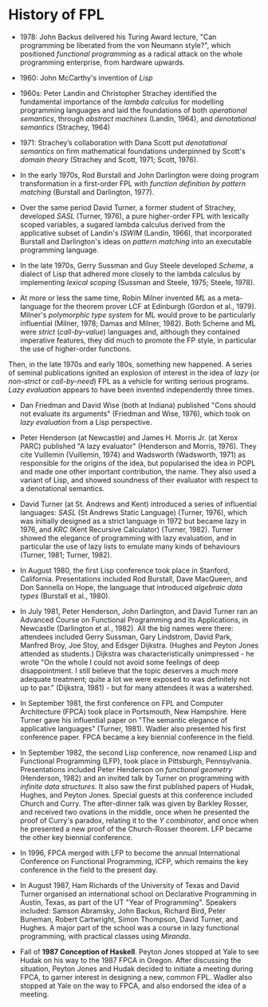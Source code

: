 # History of FPL

* 1978: John Backus delivered his Turing Award lecture, "Can programming be liberated from the von Neumann style?", which positioned *functional programming* as a radical attack on the whole programming enterprise, from hardware upwards.

* 1960: John McCarthy's invention of *Lisp*

* 1960s: Peter Landin and Christopher Strachey identified the fundamental importance of the *lambda calculus* for modelling programming languages and laid the foundations of both *operational semantics*, through *abstract machines* (Landin, 1964), and *denotational semantics* (Strachey, 1964)

* 1971: Strachey’s collaboration with Dana Scott put *denotational semantics* on firm mathematical foundations underpinned by Scott's *domain theory* (Strachey and Scott, 1971; Scott, 1976).

* In the early 1970s, Rod Burstall and John Darlington were doing program transformation in a first-order FPL with *function definition by pattern matching* (Burstall and Darlington, 1977).

* Over the same period David Turner, a former student of Strachey, developed *SASL* (Turner, 1976), a pure higher-order FPL with lexically scoped variables, a sugared lambda calculus derived from the applicative subset of Landin's *ISWIM* (Landin, 1966), that incorporated Burstall and Darlington's ideas on *pattern matching* into an executable programming language.

* In the late 1970s, Gerry Sussman and Guy Steele developed *Scheme*, a dialect of Lisp that adhered more closely to the lambda calculus by implementing *lexical scoping* (Sussman and Steele, 1975; Steele, 1978).

* At more or less the same time, Robin Milner invented *ML* as a meta-language for the theorem prover LCF at Edinburgh (Gordon et al., 1979). Milner's *polymorphic type system* for ML would prove to be particularly influential (Milner, 1978; Damas and Milner, 1982). Both Scheme and ML were *strict* (*call-by-value*) languages and, although they contained imperative features, they did much to promote the FP style, in particular the use of higher-order functions.


Then, in the late 1970s and early 180s, something new happened. A series of seminal publications ignited an explosion of interest in the idea of *lazy* (or *non-strict* or *call-by-need*) FPL as a vehicle for writing serious programs. *Lazy evaluation* appears to have been invented independently three times.

* Dan Friedman and David Wise (both at Indiana) published "Cons should not evaluate its arguments" (Friedman and Wise, 1976), which took on *lazy evaluation* from a Lisp perspective.

* Peter Henderson (at Newcastle) and James H. Morris Jr. (at Xerox PARC) published "A lazy evaluator" (Henderson and Morris, 1976). They cite Vuillemin (Vuillemin, 1974) and Wadsworth (Wadsworth, 1971) as responsible for the origins of the idea, but popularised the idea in POPL and made one other important contribution, the name. They also used a variant of Lisp, and showed soundness of their evaluator with respect to a denotational semantics.

* David Turner (at St. Andrews and Kent) introduced a series of influential languages: *SASL* (St Andrews Static Language) (Turner, 1976), which was initially designed as a strict language in 1972 but became lazy in 1976, and *KRC* (Kent Recursive Calculator) (Turner, 1982). Turner showed the elegance of programming with lazy evaluation, and in particular the use of lazy lists to emulate many kinds of behaviours (Turner, 1981; Turner, 1982).

* In August 1980, the first Lisp conference took place in Stanford, California. Presentations included Rod Burstall, Dave MacQueen, and Don Sannella on Hope, the language that introduced *algebraic data types* (Burstall et al., 1980).

* In July 1981, Peter Henderson, John Darlington, and David Turner ran an Advanced Course on Functional Programming and its Applications, in Newcastle (Darlington et al., 1982). All the big names were there: attendees included Gerry Sussman, Gary Lindstrom, David Park, Manfred Broy, Joe Stoy, and Edsger Dijkstra. (Hughes and Peyton Jones attended as students.) Dijkstra was characteristically unimpressed - he wrote "On the whole I could not avoid some feelings of deep disappointment. I still believe that the topic deserves a much more adequate treatment; quite a lot we were exposed to was definitely not up to par." (Dijkstra, 1981) - but for many attendees it was a watershed.

* In September 1981, the first conference on FPL and Computer Architecture (FPCA) took place in Portsmouth, New Hampshire. Here Turner gave his influential paper on "The semantic elegance of applicative languages" (Turner, 1981). Wadler also presented his first conference paper. FPCA became a key biennial conference in the field.

* In September 1982, the second Lisp conference, now renamed Lisp and Functional Programming (LFP), took place in Pittsburgh, Pennsylvania. Presentations included Peter Henderson on *functional geometry* (Henderson, 1982) and an invited talk by Turner on programming with *infinite data structures*. It also saw the first published papers of Hudak, Hughes, and Peyton Jones. Special guests at this conference included Church and Curry. The after-dinner talk was given by Barkley Rosser, and received two ovations in the middle, once when he presented the proof of Curry's paradox, relating it to the *Y combinator*, and once when he presented a new proof of the Church-Rosser theorem. LFP became the other key biennial conference.

* In 1996, FPCA merged with LFP to become the annual International Conference on Functional Programming, ICFP, which remains the key conference in the field to the present day.

* In August 1987, Ham Richards of the University of Texas and David Turner organised an international school on Declarative Programming in Austin, Texas, as part of the UT "Year of Programming". Speakers included: Samson Abramsky, John Backus, Richard Bird, Peter Buneman, Robert Cartwright, Simon Thompson, David Turner, and Hughes. A major part of the school was a course in lazy functional programming, with practical classes using *Miranda*.

* Fall of **1987 Conception of Haskell**. Peyton Jones stopped at Yale to see Hudak on his way to the 1987 FPCA in Oregon. After discussing the situation, Peyton Jones and Hudak decided to initiate a meeting during FPCA, to garner interest in designing a new, common FPL. Wadler also stopped at Yale on the way to FPCA, and also endorsed the idea of a meeting.
